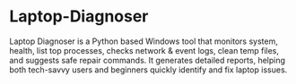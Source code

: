 # Laptop-Diagnoser
Laptop Diagnoser is a Python based Windows tool that monitors system, health, list top processes, checks network &amp; event logs, clean temp files, and suggests safe repair commands. It generates detailed reports, helping both tech-savvy users and beginners quickly identify and fix laptop issues. 
